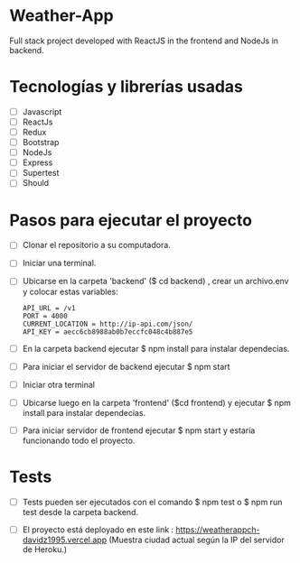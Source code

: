 # Weather-App
Full stack project developed with ReactJS in the frontend and NodeJs in backend.

# Tecnologías y librerías usadas
- [ ] Javascript
- [ ] ReactJs
- [ ] Redux
- [ ] Bootstrap
- [ ] NodeJs
- [ ] Express
- [ ] Supertest
- [ ] Should

# Pasos para ejecutar el proyecto

- [ ] Clonar el repositorio a su computadora.
- [ ] Iniciar una terminal.
- [ ] Ubicarse en la carpeta 'backend' ($ cd backend) , crear un archivo.env y colocar estas variables:

      API_URL = /v1
      PORT = 4000
      CURRENT_LOCATION = http://ip-api.com/json/
      API_KEY = aecc6cb8988ab0b7eccfc048c4b887e5

- [ ] En la carpeta backend ejecutar $ npm install para instalar dependecias.
- [ ] Para iniciar el servidor de backend ejecutar $ npm start 
- [ ] Iniciar otra terminal
- [ ] Ubicarse luego en la carpeta 'frontend' ($cd frontend) y ejecutar $ npm install para instalar dependecias.
- [ ] Para iniciar servidor de frontend ejecutar $ npm start y estaría funcionando todo el proyecto.

# Tests
- [ ] Tests pueden ser ejecutados con el comando $ npm test o $ npm run test desde la carpeta backend.

- [ ] El proyecto está deployado en este link : https://weatherappch-davidz1995.vercel.app (Muestra ciudad actual según la IP del servidor de Heroku.)
